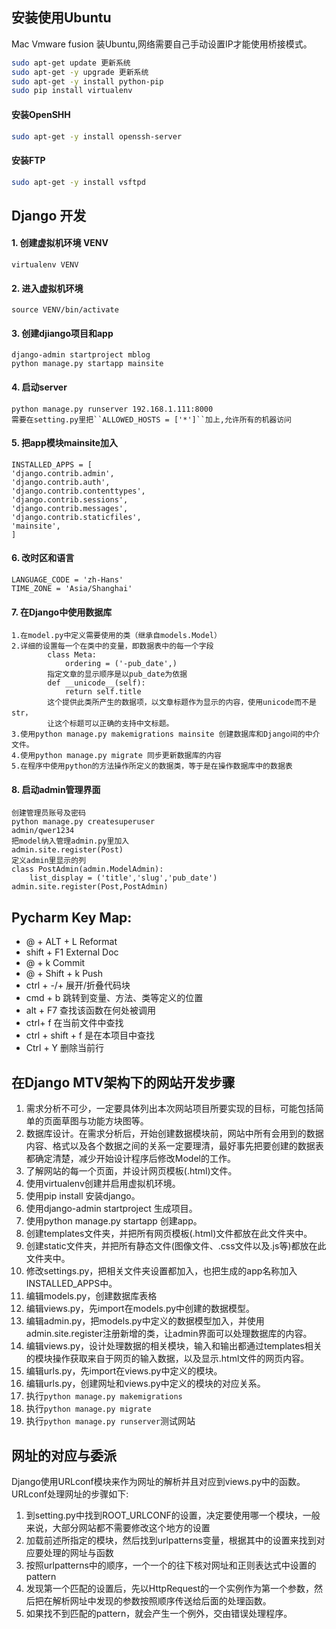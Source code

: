 ## 安装使用Ubuntu
Mac Vmware fusion 装Ubuntu,网络需要自己手动设置IP才能使用桥接模式。
```sh
sudo apt-get update 更新系统
sudo apt-get -y upgrade 更新系统
sudo apt-get -y install python-pip
sudo pip install virtualenv
```


#### 安装OpenSHH
```sh
sudo apt-get -y install openssh-server
```
#### 安装FTP
```sh
sudo apt-get -y install vsftpd
```

## Django 开发
#### 1. 创建虚拟机环境 VENV
	virtualenv VENV
#### 2. 进入虚拟机环境
	source VENV/bin/activate
#### 3. 创建djiango项目和app
	django-admin startproject mblog
	python manage.py startapp mainsite
#### 4. 启动server
	python manage.py runserver 192.168.1.111:8000
	需要在setting.py里把``ALLOWED_HOSTS = ['*']``加上,允许所有的机器访问
#### 5. 把app模块mainsite加入
    INSTALLED_APPS = [
    'django.contrib.admin',
    'django.contrib.auth',
    'django.contrib.contenttypes',
    'django.contrib.sessions',
    'django.contrib.messages',
    'django.contrib.staticfiles',
    'mainsite',
    ]
#### 6. 改时区和语言
	LANGUAGE_CODE = 'zh-Hans'
	TIME_ZONE = 'Asia/Shanghai'	
#### 7. 在Django中使用数据库
	1.在model.py中定义需要使用的类（继承自models.Model）
	2.详细的设置每一个在类中的变量，即数据表中的每一个字段
	        class Meta:
                ordering = ('-pub_date',)
            指定文章的显示顺序是以pub_date为依据
            def __unicode__(self):
                return self.title
            这个提供此类所产生的数据项，以文章标题作为显示的内容，使用unicode而不是str，
            让这个标题可以正确的支持中文标题。
	3.使用python manage.py makemigrations mainsite 创建数据库和Django间的中介文件。
	4.使用python manage.py migrate 同步更新数据库的内容
	5.在程序中使用python的方法操作所定义的数据类，等于是在操作数据库中的数据表
#### 8. 启动admin管理界面
	创建管理员账号及密码
	python manage.py createsuperuser
	admin/qwer1234
	把model纳入管理admin.py里加入
	admin.site.register(Post)
	定义admin里显示的列
	class PostAdmin(admin.ModelAdmin):
        list_display = ('title','slug','pub_date')
    admin.site.register(Post,PostAdmin)
## Pycharm Key Map:
* @ + ALT + L	        Reformat
* shift + F1	        External Doc
* @ + k                 Commit
* @ + Shift + k         Push
* ctrl + -/+            展开/折叠代码块
* cmd + b               跳转到变量、方法、类等定义的位置
* alt + F7              查找该函数在何处被调用
* ctrl+ f               在当前文件中查找
* ctrl + shift + f      是在本项目中查找
* Ctrl + Y              删除当前行

## 在Django MTV架构下的网站开发步骤
1. 需求分析不可少，一定要具体列出本次网站项目所要实现的目标，可能包括简单的页面草图与功能方块图等。
2. 数据库设计。在需求分析后，开始创建数据模块前，网站中所有会用到的数据内容、格式以及各个数据之间的关系一定要理清，最好事先把要创建的数据表都确定清楚，减少开始设计程序后修改Model的工作。
3. 了解网站的每一个页面，并设计网页模板(.html)文件。
4. 使用virtualenv创建并启用虚拟机环境。
5. 使用pip install 安装django。
6. 使用django-admin startproject 生成项目。
7. 使用python manage.py startapp 创建app。
8. 创建templates文件夹，并把所有网页模板(.html)文件都放在此文件夹中。
9. 创建static文件夹，并把所有静态文件(图像文件、.css文件以及.js等)都放在此文件夹中。
10. 修改settings.py，把相关文件夹设置都加入，也把生成的app名称加入INSTALLED_APPS中。
11. 编辑models.py，创建数据库表格
12. 编辑views.py，先import在models.py中创建的数据模型。
13. 编辑admin.py，把models.py中定义的数据模型加入，并使用admin.site.register注册新增的类，让admin界面可以处理数据库的内容。
14. 编辑views.py，设计处理数据的相关模块，输入和输出都通过templates相关的模块操作获取来自于网页的输入数据，以及显示.html文件的网页内容。
15. 编辑urls.py，先import在views.py中定义的模块。
16. 编辑urls.py，创建网址和views.py中定义的模块的对应关系。
17. 执行`python manage.py makemigrations`
18. 执行`python manage.py migrate`
19. 执行`python manage.py runserver`测试网站

## 网址的对应与委派
Django使用URLconf模块来作为网址的解析并且对应到views.py中的函数。URLconf处理网址的步骤如下:
1. 到setting.py中找到ROOT_URLCONF的设置，决定要使用哪一个模块，一般来说，大部分网站都不需要修改这个地方的设置
2. 加载前述所指定的模块，然后找到urlpatterns变量，根据其中的设置来找到对应要处理的网址与函数
3. 按照urlpatterns中的顺序，一个一个的往下核对网址和正则表达式中设置的pattern
4. 发现第一个匹配的设置后，先以HttpRequest的一个实例作为第一个参数，然后把在解析网址中发现的参数按照顺序传送给后面的处理函数。
5. 如果找不到匹配的pattern，就会产生一个例外，交由错误处理程序。


